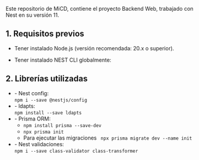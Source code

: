 Este repositorio de MiCD, contiene el proyecto Backend Web, trabajado con Nest en su versión 11.


## 1. Requisitos previos

- Tener instalado Node.js (versión recomendada: 20.x o superior).

- Tener instalado NEST CLI globalmente:

## 2. Librerías utilizadas
<ul>
<li>
- Nest config:<br/>
<code>npm i --save @nestjs/config</code>
</li>
<li>
- ldapts:<br/>
<code>npm install --save ldapts</code>
</li>
<li>
    - Prisma ORM:
    <ul>
        <li><code>npm install prisma --save-dev</code></li>
        <li><code>npx prisma init</code></li>
        <li>Para ejecutar las migraciones
    <code> npx prisma migrate dev --name init</code></li>
    </ul>
</li>
 <li>
- Nest validaciones:<br/>
<code>npm i --save class-validator class-transformer</code>
</li>
</ul>

